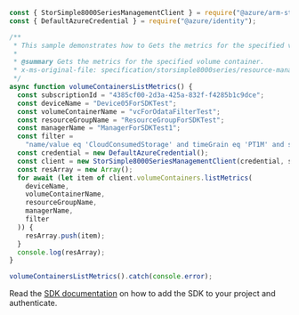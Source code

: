 ```javascript
const { StorSimple8000SeriesManagementClient } = require("@azure/arm-storsimple8000series");
const { DefaultAzureCredential } = require("@azure/identity");

/**
 * This sample demonstrates how to Gets the metrics for the specified volume container.
 *
 * @summary Gets the metrics for the specified volume container.
 * x-ms-original-file: specification/storsimple8000series/resource-manager/Microsoft.StorSimple/stable/2017-06-01/examples/VolumeContainersListMetrics.json
 */
async function volumeContainersListMetrics() {
  const subscriptionId = "4385cf00-2d3a-425a-832f-f4285b1c9dce";
  const deviceName = "Device05ForSDKTest";
  const volumeContainerName = "vcForOdataFilterTest";
  const resourceGroupName = "ResourceGroupForSDKTest";
  const managerName = "ManagerForSDKTest1";
  const filter =
    "name/value eq 'CloudConsumedStorage' and timeGrain eq 'PT1M' and startTime ge '2017-06-17T18:30:00Z' and endTime le '2017-06-21T18:30:00Z' and category eq 'CapacityUtilization'";
  const credential = new DefaultAzureCredential();
  const client = new StorSimple8000SeriesManagementClient(credential, subscriptionId);
  const resArray = new Array();
  for await (let item of client.volumeContainers.listMetrics(
    deviceName,
    volumeContainerName,
    resourceGroupName,
    managerName,
    filter
  )) {
    resArray.push(item);
  }
  console.log(resArray);
}

volumeContainersListMetrics().catch(console.error);
```

Read the [SDK documentation](https://github.com/Azure/azure-sdk-for-js/blob/%40azure%2Farm-storsimple8000series_2.0.1/sdk/storsimple8000series/arm-storsimple8000series/README.md) on how to add the SDK to your project and authenticate.
